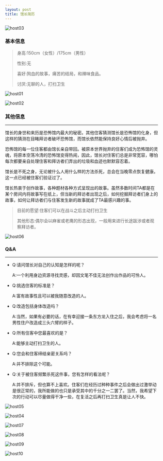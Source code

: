 ```yaml
---
layout: post
title: 馆长简历
---
```


![host03](https://raw.githubusercontent.com/Louna0228/ocTest/e7a3dcdfb133ec9bf3a6ae3ee8b00298641778a8/assets/image/host/host03.jpg)

### **基本信息**

> 身高:150cm（女性）/175cm（男性）
>
> 性别:无
>
> 喜好:狗血的故事，痛苦的结局，和辣味食品。
>
> 讨厌:无聊的人，打扫卫生

![host01](https://raw.githubusercontent.com/Louna0228/ocTest/e7a3dcdfb133ec9bf3a6ae3ee8b00298641778a8/assets/image/host/host01.png)

![host02](https://raw.githubusercontent.com/Louna0228/ocTest/e7a3dcdfb133ec9bf3a6ae3ee8b00298641778a8/assets/image/host/host02.png)

### 其他信息

------

馆长的身世和来历是恐怖馆内最大的秘密。其他住客猜测馆长是恐怖馆的化身，但这样的猜测在目睹拜访者破坏恐怖馆，而馆长依然能保持良好心情后被抛弃。

 恐怖馆的每一位住客都由馆长亲自带回。被原本世界抛弃的住客们成为恐怖馆的灵魂，将原本空荡冷清的恐怖馆变得热闹，因此，馆长对住客们总是非常宽容，哪怕每次都要亲自处理住客和拜访者们弄出的垃圾和血迹也默默容忍着。

 馆长是不死之身，无论被什么人用什么样的方法杀死，总会在当晚零点恢复健康。这一点已经被住客们验证过了。

 馆长热衷于创作故事，各种题材各种方式呈现出的故事。虽然多数时间TA都是在某个房间内将故事写在纸上，但当新的拜访者出现之后，如何挖掘拜访者们身上的故事，如何让拜访者们与住客发生新的故事就成了TA最感兴趣的事。

 

> 目前的愿望:住客们可以在战斗之后主动打扫卫生
>
> 其他形态:偶尔会以麻雀或老鹰的形态出现，一般用来进行长途跋涉或者观察拜访者。



![host06](https://raw.githubusercontent.com/Louna0228/ocTest/e7a3dcdfb133ec9bf3a6ae3ee8b00298641778a8/assets/image/host/host06.png)

### **Q&A**

------

- Q:请问馆长对自己的认知是怎样的呢？

  A:一个利用身边资源寻找灵感，却因文笔不佳无法创作出作品的可怜人。

- Q:挑选住客的标准是？

  A:富有故事性且可以被我随意改造的人。

- Q:改造包括身体改造吗？

  A:当然，如果有必要的话，在有幸迎接一条东方龙入住之后，我会考虑将一名男性住户改造成三头六臂的样子。

- Q:所有住客中您最喜欢的是？

  A:能够主动打扫卫生的人。

- Q:您会和住客缔结亲密关系吗？

  A:并不排除这个可能。

- Q:关于被住客频繁杀死这件事，您有怎样的看法呢？

  A:并不排斥，但也算不上喜欢。住客们在经历过种种事件之后会做出过激举动是很正常的，我所能做的也只是承受其中的千分之一二罢了。当然，我希望下次的行动可以尽量做得干净一些，在复活之后再打扫卫生真是让人不快。

![host05](https://raw.githubusercontent.com/Louna0228/ocTest/e7a3dcdfb133ec9bf3a6ae3ee8b00298641778a8/assets/image/host/host05.png)

![host04](https://raw.githubusercontent.com/Louna0228/ocTest/e7a3dcdfb133ec9bf3a6ae3ee8b00298641778a8/assets/image/host/host04.png)

![host07](https://raw.githubusercontent.com/Louna0228/ocTest/e7a3dcdfb133ec9bf3a6ae3ee8b00298641778a8/assets/image/host/host07.jpg)

![host08](https://raw.githubusercontent.com/Louna0228/ocTest/e7a3dcdfb133ec9bf3a6ae3ee8b00298641778a8/assets/image/host/host08.jpg)

![host09](https://raw.githubusercontent.com/Louna0228/ocTest/e7a3dcdfb133ec9bf3a6ae3ee8b00298641778a8/assets/image/host/host09.jpg)

![host10](https://raw.githubusercontent.com/Louna0228/ocTest/e7a3dcdfb133ec9bf3a6ae3ee8b00298641778a8/assets/image/host/host10.jpg)
